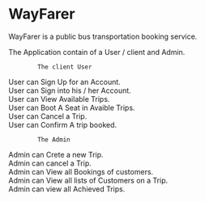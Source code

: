 # WayFarer
WayFarer is a public bus transportation booking service.

The Application contain of a User / client and Admin.

            The client User
User can Sign Up for an Account.<br>
User can Sign into his / her Account.<br>
User can View Available Trips.<br>
User can Boot A Seat in Avaible Trips.<br>
User can Cancel a Trip.<br>
User can Confirm A trip booked.<br>


            The Admin
Admin can Crete a new Trip.<br>
Admin can cancel a Trip.<br>
Admin can View all Bookings of customers.<br>
Admin can View all lists of Customers on a Trip.<br>
Admin can view all Achieved Trips.<br>